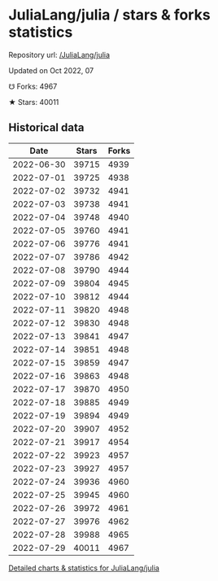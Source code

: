 # JuliaLang/julia / stars & forks statistics

Repository url: [/JuliaLang/julia](https://github.com/JuliaLang/julia)

Updated on Oct 2022, 07

☋ Forks: 4967

★ Stars: 40011

## Historical data
| Date | Stars | Forks |
|------|-------|-------|
| 2022-06-30 | 39715 | 4939 | 
| 2022-07-01 | 39725 | 4938 | 
| 2022-07-02 | 39732 | 4941 | 
| 2022-07-03 | 39738 | 4941 | 
| 2022-07-04 | 39748 | 4940 | 
| 2022-07-05 | 39760 | 4941 | 
| 2022-07-06 | 39776 | 4941 | 
| 2022-07-07 | 39786 | 4942 | 
| 2022-07-08 | 39790 | 4944 | 
| 2022-07-09 | 39804 | 4945 | 
| 2022-07-10 | 39812 | 4944 | 
| 2022-07-11 | 39820 | 4948 | 
| 2022-07-12 | 39830 | 4948 | 
| 2022-07-13 | 39841 | 4947 | 
| 2022-07-14 | 39851 | 4948 | 
| 2022-07-15 | 39859 | 4947 | 
| 2022-07-16 | 39863 | 4948 | 
| 2022-07-17 | 39870 | 4950 | 
| 2022-07-18 | 39885 | 4949 | 
| 2022-07-19 | 39894 | 4949 | 
| 2022-07-20 | 39907 | 4952 | 
| 2022-07-21 | 39917 | 4954 | 
| 2022-07-22 | 39923 | 4957 | 
| 2022-07-23 | 39927 | 4957 | 
| 2022-07-24 | 39936 | 4960 | 
| 2022-07-25 | 39945 | 4960 | 
| 2022-07-26 | 39972 | 4961 | 
| 2022-07-27 | 39976 | 4962 | 
| 2022-07-28 | 39988 | 4965 | 
| 2022-07-29 | 40011 | 4967 | 


[Detailed charts & statistics for JuliaLang/julia](https://reviewgithub.com/rep/JuliaLang/julia)
